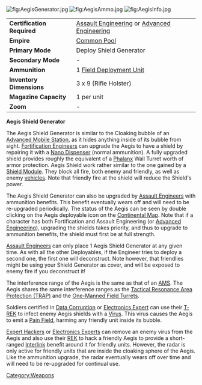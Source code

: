 ![](AegisGenerator.jpg "fig:AegisGenerator.jpg")
![](AegisAmmo.jpg "fig:AegisAmmo.jpg")
![](AegisInfo.jpg "fig:AegisInfo.jpg")

|                            |                                                                                                                  |
|----------------------------|------------------------------------------------------------------------------------------------------------------|
| **Certification Required** | [Assault Engineering](Assault_Engineering "wikilink") or [Advanced Engineering](Advanced_Engineering "wikilink") |
| **Empire**                 | [Common Pool](Common_Pool "wikilink")                                                                            |
| **Primary Mode**           | Deploy Shield Generator                                                                                          |
| **Secondary Mode**         | \-                                                                                                               |
| **Ammunition**             | 1 [Field Deployment Unit](Field_Deployment_Unit "wikilink")                                                      |
| **Inventory Dimensions**   | 3 x 9 (Rifle Holster)                                                                                            |
| **Magazine Capacity**      | 1 per unit                                                                                                       |
| **Zoom**                   | \-                                                                                                               |

**Aegis Shield Generator**

The Aegis Shield Generator is similar to the Cloaking bubble of an
[Advanced Mobile Station](Advanced_Mobile_Station "wikilink"), as it
hides anything inside of its bubble from sight. [Fortification
Engineers](Fortification_Engineering "wikilink") can upgrade the Aegis
to have a shield by repairing it with a [Nano
Dispenser](Nano_Dispenser "wikilink") (normal ammunition). A fully
upgraded shield provides roughly the equivalent of a
[Phalanx](Phalanx "wikilink") Wall Turret worth of armor protection.
Aegis Shield work rather similar to the one gained by a [Shield
Module](Shield_Module "wikilink"). They block all fire, both enemy and
friendly, as well as enemy [vehicles](vehicle "wikilink"). Note that
friendly fire at the shield will reduce the Shield's power.

The Aegis Shield Generator can also be upgraded by [Assault
Engineers](Assault_Engineering "wikilink") with ammunition benefits.
This benefit eventually wears off and will need to be re-upgraded
periodically. The status of the Aegis can be seen by double clicking on
the Aegis deployable icon on the [Continental
Map](Continental_Map "wikilink"). Note that if a character has both
Fortification and Assault Engineering (or [Advanced
Engineering](Advanced_Engineering "wikilink")), upgrading the shields
takes priority, and thus to upgrade to ammunition benefits, the shield
must first be at full strength.

[Assault Engineers](Assault_Engineering "wikilink") can only place 1
Aegis Shield Generator at any given time. As with all the other
Deployables, if the Engineer tries to deploy a second one, the first one
will deconstruct. Note however, that friendlies might be using your
Shield Generator as cover, and will be exposed to enemy fire if you
deconstruct it!

The interference range of the Aegis is the same as that of an
[AMS](Advanced_Mobile_Station "wikilink"). The Aegis shares the same
interference ranges as the [Tactical Resonance Area Protection
(TRAP)](Tactical_Resonance_Area_Protection "wikilink") and the
[One-Manned Field Turrets](One-Manned_Field_Turret "wikilink").

Soldiers certified in [Data Corruption](Data_Corruption "wikilink") or
[Electronics Expert](Electronics_Expert "wikilink") can use their
[T-REK](T-REK "wikilink") to infect enemy Aegis shields with a
[Virus](Virus "wikilink"). This virus causes the Aegis to emit a [Pain
Field](Pain_Field "wikilink"), harming any friendly unit inside its
bubble.

[Expert Hackers](Expert_Hacking "wikilink") or [Electronics
Experts](Electronics_Expert "wikilink") can remove an enemy virus from
the Aegis and also use their [REK](REK "wikilink") to hack a friendly
Aegis to provide a short-ranged [Interlink](Interlink "wikilink")
benefit around it for friendly units. However, the radar is only active
for friendly units that are inside the cloaking sphere of the Aegis.
Like the ammunition upgrade, the radar eventually wears off over time
and will need to be re-upgraded for continual use.

[Category:Weapons](Category:Weapons "wikilink")